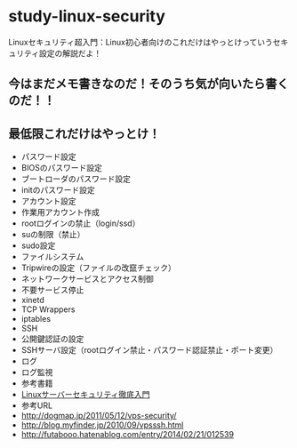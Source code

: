 study-linux-security
====================

Linuxセキュリティ超入門：Linux初心者向けのこれだけはやっとけっていうセキュリティ設定の解説だよ！

## 今はまだメモ書きなのだ！そのうち気が向いたら書くのだ！！

## 最低限これだけはやっとけ！

* パスワード設定
 * BIOSのパスワード設定
 * ブートローダのパスワード設定
 * initのパスワード設定
* アカウント設定
 * 作業用アカウント作成
 * rootログインの禁止（login/ssd）
 * suの制限（禁止）
 * sudo設定
* ファイルシステム
 * Tripwireの設定（ファイルの改竄チェック）
* ネットワークサービスとアクセス制御
 * 不要サービス停止
 * xinetd
 * TCP Wrappers
 * iptables
* SSH
 * 公開鍵認証の設定
 * SSHサーバ設定（rootログイン禁止・パスワード認証禁止・ポート変更）
* ログ
 * ログ監視
* 参考書籍
 * [Linuxサーバーセキュリティ徹底入門](http://www.amazon.co.jp/dp/4798132381)
* 参考URL
 * http://dogmap.jp/2011/05/12/vps-security/
 * http://blog.myfinder.jp/2010/09/vpsssh.html
 * http://futabooo.hatenablog.com/entry/2014/02/21/012539
